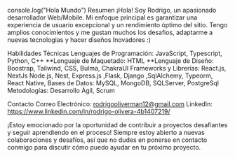 console.log("Hola Mundo")
Resumen
¡Hola! Soy Rodrigo, un apasionado desarrollador Web/Mobile. Mi enfoque principal es garantizar una experiencia de usuario excepcional y un rendimiento óptimo del sitio. Tengo amplios conocimientos y me gustan muchos los desafios, adaptarme a nuevas tecnologias y hacer diseños Inovadores :)

Habilidades Técnicas
Lenguajes de Programación: JavaScript, Typescript, Python, C++
**Lenguaje de Maquetado: HTML
**Lenguaje de Diseño: Boostrap, Tailwind, CSS, Bulma, ChakraUI
Frameworks y Librerías: React.js, NextJs Node.js, Nest, Express.js ,Flask, Django ,SqlAlchemy, Typeorm, React Native,
Bases de Datos: MySQL, MongoDB, SQLServer, PostgreSql
Metodologías: Desarrollo Ágil, Scrum

Contacto
Correo Electrónico: rodrigooliverman12@gmail.com
LinkedIn: https://www.linkedin.com/in/rodrigo-olivera-4b1407219/

¡Estoy emocionado por la oportunidad de contribuir a proyectos desafiantes y seguir aprendiendo en el proceso! Siempre estoy abierto a nuevas colaboraciones y desafíos, así que no dudes en ponerse en contacto conmigo para discutir cómo puedo ayudar en tu próximo proyecto.
